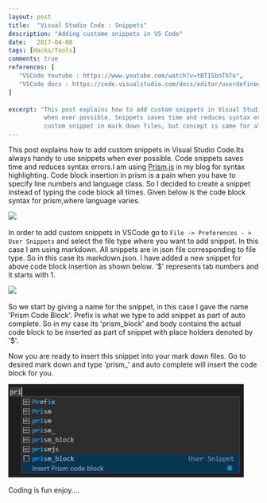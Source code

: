 ```yaml
---
layout: post
title:  "Visual Studio Code : Snippets"
description: "Adding custome snippets in VS Code"
date:   2017-04-08
tags: [Hacks/Tools]
comments: true
references: [
   "VSCode Youtube : https://www.youtube.com/watch?v=tBTISbnThTo",
   "VSCode docs : https://code.visualstudio.com/docs/editor/userdefinedsnippets",
]

excerpt: "This post explains how to add custom snippets in Visual Studio Code.Its always handy to use snippets 
          when ever possible. Snippets saves time and reduces syntax errors.This blog explains how to add a 
          custom snippet in mark down files, but concept is same for all other file types."
---
```


This post explains how to add custom snippets in Visual Studio Code.Its always handy to use snippets 
when ever possible. Code snippets saves time and reduces syntax errors.I am using [Prism.js](http://prismjs.com/)
in my blog for syntax highlighting. Code block insertion in prism is a pain when you have to specify line numbers
and language class. So I decided to create a snippet instead of typing the code block all times. 
Given below is the code block syntax for prism,where language varies.

![](..\..\images\2017-04-18-11-47-59.png)

In order to add custom snippets in VSCode go to `File -> Preferences - > User Snippets` and select the 
file type where you want to add snippet. In this case I am using markdown. All snippets are in json file
corresponding to file type. So in this case its markdown.json.  I have added a new snippet for above 
code block insertion as shown below. '$' represents tab numbers and it starts with 1.

![](..\..\images\2017-04-18-11-52-46.png)

So we start by giving a name for the snippet, in this case I gave the name 'Prism Code Block'. Prefix
is what we type to add snippet as part of auto complete. So in my case its 'prism_block' and body 
contains the actual code block to be inserted as part of snippet with place holders denoted by '$'.

Now you are ready to insert this snippet into your mark down files. Go to desired mark down and type 'prism_'
and auto complete will insert the code block for you. 

<img src='/images/2017-04-18-12-01-27.png' class='img-responsive'>

Coding is fun enjoy....






